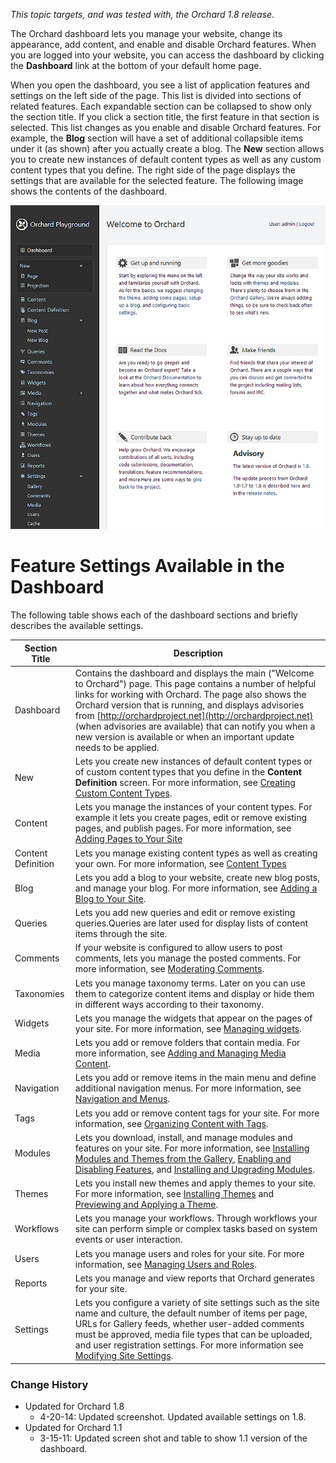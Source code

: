 
*This topic targets, and was tested with, the Orchard 1.8 release.*

The Orchard dashboard lets you manage your website, change its appearance, add content, and enable and disable Orchard features. When you are logged into your website, you can access the dashboard by clicking the **Dashboard** link at the bottom of your default home page.

When you open the dashboard, you see a list of application features and settings on the left side of the page. This list is divided into sections of related features. Each expandable section can be collapsed to show only the section title. If you click a section title, the first feature in that section is selected. This list changes as you enable and disable Orchard features. For example, the **Blog** section will have a set of additional collapsible items under it (as shown) after you actually create a blog. The **New** section allows you to create new instances of default content types as well as any custom content types that you define. The right side of the page displays the settings that are available for the selected feature. The following image shows the contents of the dashboard.

![](/Attachments/Getting-Around-The-Dashboard/Dashboard.png)

# Feature Settings Available in the Dashboard

The following table shows each of the dashboard sections and briefly describes the available settings.

Section Title       | Description
-------------       | -----------
Dashboard           | Contains the dashboard and displays the main ("Welcome to Orchard") page. This page contains a number of helpful links for working with Orchard. The page also shows the Orchard version that is running, and displays advisories from [http://orchardproject.net](http://orchardproject.net) (when advisories are available) that can notify you when a new version is available or when an important update needs to be applied.
New                 | Lets you create new instances of default content types or of custom content types that you define in the **Content Definition** screen. For more information, see [Creating Custom Content Types](Creating-custom-content-types).
Content             | Lets you manage the instances of your content types. For example it lets you create pages, edit or remove existing pages, and publish pages. For more information, see [Adding Pages to Your Site](Adding-pages-to-your-site)
Content Definition  | Lets you manage existing content types as well as creating your own. For more information, see [Content Types](content-types)
Blog                | Lets you add a blog to your website, create new blog posts, and manage your blog. For more information, see [Adding a Blog to Your Site](Adding-a-Blog-to-Your-Site).
Queries             | Lets you add new queries and edit or remove existing queries.Queries are later used for display lists of content items through the site.
Comments            | If your website is configured to allow users to post comments, lets you manage the posted comments. For more information, see [Moderating Comments](Moderating-comments).
Taxonomies          | Lets you manage taxonomy terms. Later on you can use them to categorize content items and display or hide them in different ways according to their taxonomy.
Widgets             | Lets you manage the widgets that appear on the pages of your site. For more information, see [Managing widgets](Managing-widgets).
Media               | Lets you add or remove folders that contain media. For more information, see [Adding and Managing Media Content](Adding-and-Managing-Media-Content).
Navigation          | Lets you add or remove items in the main menu and define additional navigation menus. For more information, see [Navigation and Menus](Navigation-and-Menus).
Tags                | Lets you add or remove content tags for your site. For more information, see [Organizing Content with Tags](Organizing-content-with-tags).
Modules             | Lets you download, install, and manage modules and features on your site. For more information, see [Installing Modules and Themes from the Gallery](Installing-modules-and-themes-from-the-gallery), [Enabling and Disabling Features](Enabling-and-Disabling-Features), and [Installing and Upgrading Modules](Installing-and-Upgrading-Modules).
Themes              | Lets you install new themes and apply themes to your site. For more information, see [Installing Themes](Installing-Themes) and [Previewing and Applying a Theme](Previewing-and-Applying-a-Theme).
Workflows           | Lets you manage your workflows. Through workflows your site can perform simple or complex tasks based on system events or user interaction.
Users               | Lets you manage users and roles for your site. For more information, see [Managing Users and Roles](Managing-Users-and-Roles).
Reports             | Lets you manage and view reports that Orchard generates for your site.
Settings            | Lets you configure a variety of site settings such as the site name and culture, the default number of items per page, URLs for Gallery feeds, whether user-added comments must be approved, media file types that can be uploaded, and user registration settings. For more information see [Modifying Site Settings](Modifying-Site-Settings).

### Change History
* Updated for Orchard 1.8
    * 4-20-14: Updated screenshot. Updated available settings on 1.8.
* Updated for Orchard 1.1
    * 3-15-11: Updated screen shot and table to show 1.1 version of the dashboard.
